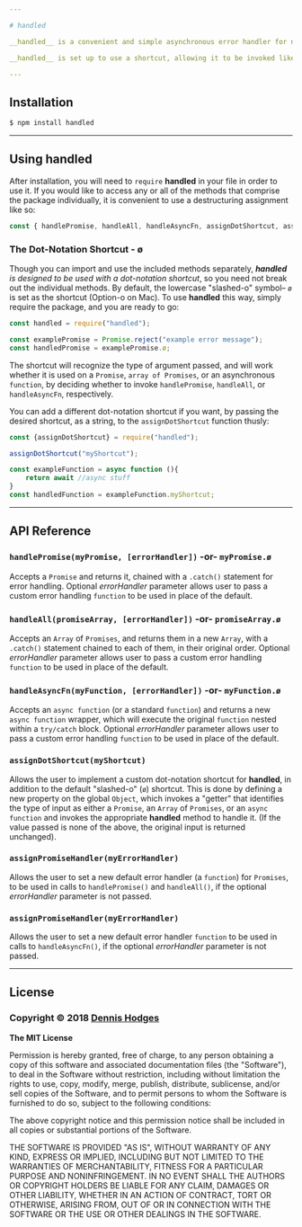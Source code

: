 ```yaml
---

# handled

__handled__ is a convenient and simple asynchronous error handler for node.js. You can pass __handled__ a `Promise`, an `Array` of `Promises`, or an `async function`, and it will return it with basic error handling added. 

__handled__ is set up to use a shortcut, allowing it to be invoked like an object property, using dot-notation. This makes it easy to add error handling without the need for further nesting of code.

---
```


## Installation

``` bash
$ npm install handled
```

---

## Using handled

After installation, you will need to `require` __handled__ in your file in order to use it. If you would like to access any or all of the methods that comprise the package individually, it is convenient to use a destructuring assignment like so:

```javascript
const {	handlePromise, handleAll, handleAsyncFn, assignDotShortcut, assignPromiseHandler, assignFnHandler} = require("handled");
```

### The Dot-Notation Shortcut - ø

Though you can import and use the included methods separately, *__handled__ is designed to be used with a dot-notation shortcut*, so you need not break out the individual methods. By default, the lowercase "slashed-o" symbol– `ø`  is set as the shortcut (Option-o on Mac). To use __handled__ this way, simply require the package, and you are ready to go:

```javascript
const handled = require("handled");

const examplePromise = Promise.reject("example error message");
const handledPromise = examplePromise.ø;

```

The shortcut will recognize the type of argument passed, and will work whether it is used on a `Promise`, `array of Promises`, or an asynchronous `function`, by deciding whether to invoke `handlePromise`, `handleAll`, or `handleAsyncFn`, respectively.

You can add a different dot-notation shortcut if you want, by passing the desired shortcut, as a string, to the `assignDotShortcut` function thusly:

```javascript
const {assignDotShortcut} = require("handled");

assignDotShortcut("myShortcut");

const exampleFunction = async function (){
	return await //async stuff
}
const handledFunction = exampleFunction.myShortcut;
```

---

## API Reference

### `handlePromise(myPromise, [errorHandler])` -or- `myPromise.ø`

Accepts a `Promise` and returns it, chained with a `.catch()` statement for error handling. Optional *errorHandler* parameter allows user to pass a custom error handling `function` to be used in place of the default.

### `handleAll(promiseArray, [errorHandler])` -or- `promiseArray.ø`

Accepts an `Array` of `Promises`, and returns them in a new `Array`, with a `.catch()` statement chained to each of them, in their original order. Optional *errorHandler* parameter allows user to pass a custom error handling `function` to be used in place of the default.

### `handleAsyncFn(myFunction, [errorHandler])` -or- `myFunction.ø`

Accepts an `async function` (or a standard `function`) and returns a new `async function` wrapper, which will execute the original `function` nested within a `try/catch` block. Optional *errorHandler* parameter allows user to pass a custom error handling `function` to be used in place of the default.

### `assignDotShortcut(myShortcut)`

Allows the user to implement a custom dot-notation shortcut for __handled__, in addition to the default "slashed-o" (`ø`) shortcut. This is done by defining a new property on the global `Object`, which invokes a "getter" that identifies the type of input as either a `Promise`, an `Array` of `Promises`, or an `async function` and invokes the appropriate __handled__ method to handle it. (If the value passed is none of the above, the original input is returned unchanged).

### `assignPromiseHandler(myErrorHandler)`

Allows the user to set a new default error handler (a `function`) for `Promises`, to be used in calls to `handlePromise()` and `handleAll()`, if the optional *errorHandler* parameter is not passed.

### `assignPromiseHandler(myErrorHandler)`

Allows the user to set a new default error handler `function` to be used in calls to `handleAsyncFn()`, if the optional *errorHandler* parameter is not passed.

---

## License

### Copyright © 2018 [Dennis Hodges](https://github.com/fermentationist) 


__The MIT License__

Permission is hereby granted, free of charge, to any person obtaining a copy
of this software and associated documentation files (the "Software"), to deal
in the Software without restriction, including without limitation the rights
to use, copy, modify, merge, publish, distribute, sublicense, and/or sell
copies of the Software, and to permit persons to whom the Software is
furnished to do so, subject to the following conditions:

The above copyright notice and this permission notice shall be included in
all copies or substantial portions of the Software.

THE SOFTWARE IS PROVIDED "AS IS", WITHOUT WARRANTY OF ANY KIND, EXPRESS OR
IMPLIED, INCLUDING BUT NOT LIMITED TO THE WARRANTIES OF MERCHANTABILITY,
FITNESS FOR A PARTICULAR PURPOSE AND NONINFRINGEMENT. IN NO EVENT SHALL THE
AUTHORS OR COPYRIGHT HOLDERS BE LIABLE FOR ANY CLAIM, DAMAGES OR OTHER
LIABILITY, WHETHER IN AN ACTION OF CONTRACT, TORT OR OTHERWISE, ARISING FROM,
OUT OF OR IN CONNECTION WITH THE SOFTWARE OR THE USE OR OTHER DEALINGS IN
THE SOFTWARE.

